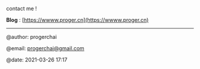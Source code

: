 contact me !

**Blog** : [https://wwww.proger.cn](https://wwww.proger.cn)

---

@author: progerchai

@email: progerchai@gmail.com

@date: 2021-03-26 17:17
